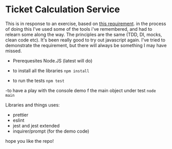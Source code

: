 # Ticket Calculation Service

This is in response to an exercise, based on [this requirement](./requirement.md).
in the process of doing this I've used some of the tools i've remembered, and had to relearn some along the way. 
The principles are the same (TDD, DI, mocks, clean code etc). 
It's been really good to try out javascript again.
I've tried to demonstrate the requirement, but there will always be something I may have missed.

- Prerequesites
  Node.JS (latest will do)

- to install all the libraries
`npm install`


- to run the tests
`npm test`

 -to have a play with the console demo f the main object under test
 `node main`

Libraries and things uses:
- prettier
- eslint
- jest and jest extended
- inquirer/prompt (for the demo code)

hope you like the repo!
